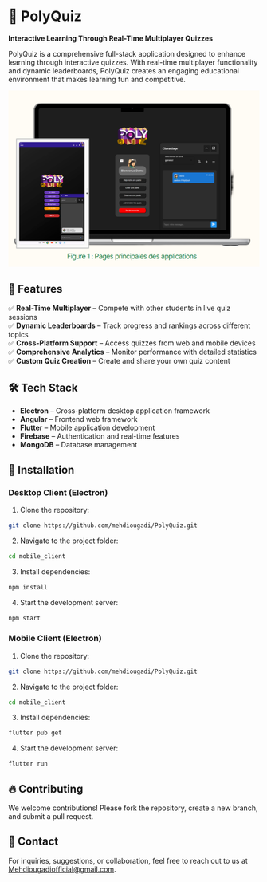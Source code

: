 # 🎯 PolyQuiz
**Interactive Learning Through Real-Time Multiplayer Quizzes**

PolyQuiz is a comprehensive full-stack application designed to enhance learning through interactive quizzes. With real-time multiplayer functionality and dynamic leaderboards, PolyQuiz creates an engaging educational environment that makes learning fun and competitive.

![](./img/visual_polyquiz.png)

## 🚀 Features
✅ **Real-Time Multiplayer** – Compete with other students in live quiz sessions  
✅ **Dynamic Leaderboards** – Track progress and rankings across different topics  
✅ **Cross-Platform Support** – Access quizzes from web and mobile devices  
✅ **Comprehensive Analytics** – Monitor performance with detailed statistics  
✅ **Custom Quiz Creation** – Create and share your own quiz content

## 🛠 Tech Stack
* **Electron** – Cross-platform desktop application framework
* **Angular** – Frontend web framework
* **Flutter** – Mobile application development
* **Firebase** – Authentication and real-time features
* **MongoDB** – Database management

## 📲 Installation

### Desktop Client (Electron)
1. Clone the repository:
```bash
git clone https://github.com/mehdiougadi/PolyQuiz.git
```

2. Navigate to the project folder:
```bash
cd mobile_client
```

3. Install dependencies:
```bash
npm install
```

4. Start the development server:
```bash
npm start
```

### Mobile Client (Electron)
1. Clone the repository:
```bash
git clone https://github.com/mehdiougadi/PolyQuiz.git
```

2. Navigate to the project folder:
```bash
cd mobile_client
```

3. Install dependencies:
```bash
flutter pub get
```

4. Start the development server:
```bash
flutter run
```

## 🔥 Contributing
We welcome contributions! Please fork the repository, create a new branch, and submit a pull request.

## 📩 Contact
For inquiries, suggestions, or collaboration, feel free to reach out to us at Mehdiougadiofficial@gmail.com.
